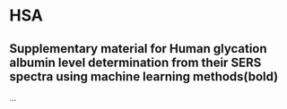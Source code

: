 # HSA

## Supplementary material for __Human glycation albumin level determination from their SERS spectra using machine learning methods(bold)__
 
...
